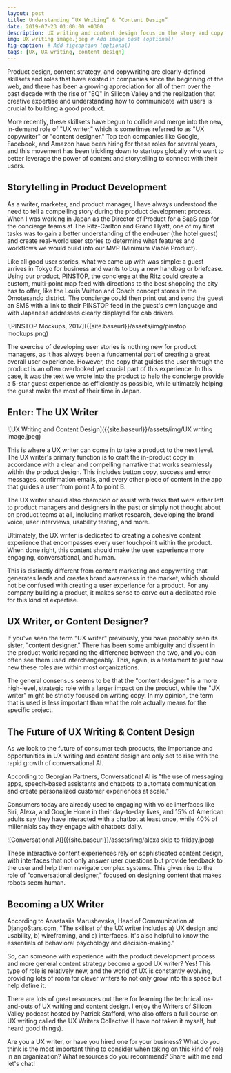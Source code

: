```yaml
---
layout: post
title: Understanding “UX Writing” & “Content Design” 
date: 2019-07-23 01:00:00 +0300
description: UX writing and content design focus on the story and copy that make products feel more human...
img: UX writing image.jpeg # Add image post (optional)
fig-caption: # Add figcaption (optional)
tags: [UX, UX writing, content design]
---
```

Product design, content strategy, and copywriting are clearly-defined skillsets and roles that have existed in companies since the beginning of the web, and there has been a growing appreciation for all of them over the past decade with the rise of "EQ" in Silicon Valley and the realization that creative expertise and understanding how to communicate with users is crucial to building a good product.

More recently, these skillsets have begun to collide and merge into the new, in-demand role of "UX writer," which is sometimes referred to as "UX copywriter" or "content designer." Top tech companies like Google, Facebook, and Amazon have been hiring for these roles for several years, and this movement has been trickling down to startups globally who want to better leverage the power of content and storytelling to connect with their users.

## Storytelling in Product Development
As a writer, marketer, and product manager, I have always understood the need to tell a compelling story during the product development process. When I was working in Japan as the Director of Product for a SaaS app for the concierge teams at The Ritz-Carlton and Grand Hyatt, one of my first tasks was to gain a better understanding of the end-user (the hotel guest) and create real-world user stories to determine what features and workflows we would build into our MVP (Minimum Viable Product).

Like all good user stories, what we came up with was simple: a guest arrives in Tokyo for business and wants to buy a new handbag or briefcase. Using our product, PINSTOP, the concierge at the Ritz could create a custom, multi-point map feed with directions to the best shopping the city has to offer, like the Louis Vuitton and Coach concept stores in the Omotesando district. The concierge could then print out and send the guest an SMS with a link to their PINSTOP feed in the guest's own language and with Japanese addresses clearly displayed for cab drivers.

![PINSTOP Mockups, 2017]({{site.baseurl}}/assets/img/pinstop mockups.png)

The exercise of developing user stories is nothing new for product managers, as it has always been a fundamental part of creating a great overall user experience. However, the copy that guides the user through the product is an often overlooked yet crucial part of this experience. In this case, it was the text we wrote into the product to help the concierge provide a 5-star guest experience as efficiently as possible, while ultimately helping the guest make the most of their time in Japan.

## Enter: The UX Writer
![UX Writing and Content Design]({{site.baseurl}}/assets/img/UX writing image.jpeg)

This is where a UX writer can come in to take a product to the next level. The UX writer's primary function is to craft the in-product copy in accordance with a clear and compelling narrative that works seamlessly within the product design. This includes button copy, success and error messages, confirmation emails, and every other piece of content in the app that guides a user from point A to point B.

The UX writer should also champion or assist with tasks that were either left to product managers and designers in the past or simply not thought about on product teams at all, including market research, developing the brand voice, user interviews, usability testing, and more.

Ultimately, the UX writer is dedicated to creating a cohesive content experience that encompasses every user touchpoint within the product. When done right, this content should make the user experience more engaging, conversational, and human.

This is distinctly different from content marketing and copywriting that generates leads and creates brand awareness in the market, which should not be confused with creating a user experience for a product. For any company building a product, it makes sense to carve out a dedicated role for this kind of expertise.

## UX Writer, or Content Designer?
If you've seen the term "UX writer" previously, you have probably seen its sister, "content designer." There has been some ambiguity and dissent in the product world regarding the difference between the two, and you can often see them used interchangeably. This, again, is a testament to just how new these roles are within most organizations.

The general consensus seems to be that the "content designer" is a more high-level, strategic role with a larger impact on the product, while the "UX writer" might be strictly focused on writing copy. In my opinion, the term that is used is less important than what the role actually means for the specific project.

## The Future of UX Writing & Content Design
As we look to the future of consumer tech products, the importance and opportunities in UX writing and content design are only set to rise with the rapid growth of conversational AI.

According to Georgian Partners, Conversational AI is "the use of messaging apps, speech-based assistants and chatbots to automate communication and create personalized customer experiences at scale."

Consumers today are already used to engaging with voice interfaces like Siri, Alexa, and Google Home in their day-to-day lives, and 15% of American adults say they have interacted with a chatbot at least once, while 40% of millennials say they engage with chatbots daily.

![Conversational AI]({{site.baseurl}}/assets/img/alexa skip to friday.jpeg)

These interactive content experiences rely on sophisticated content design, with interfaces that not only answer user questions but provide feedback to the user and help them navigate complex systems. This gives rise to the role of "conversational designer," focused on designing content that makes robots seem human.

## Becoming a UX Writer
According to Anastasiia Marushevska, Head of Communication at DjangoStars.com, "The skillset of the UX writer includes a) UX design and usability, b) wireframing, and c) interfaces. It's also helpful to know the essentials of behavioral psychology and decision-making."

So, can someone with experience with the product development process and more general content strategy become a good UX writer? Yes! This type of role is relatively new, and the world of UX is constantly evolving, providing lots of room for clever writers to not only grow into this space but help define it.

There are lots of great resources out there for learning the technical ins-and-outs of UX writing and content design. I enjoy the Writers of Silicon Valley podcast hosted by Patrick Stafford, who also offers a full course on UX writing called the UX Writers Collective (I have not taken it myself, but heard good things).

Are you a UX writer, or have you hired one for your business? What do you think is the most important thing to consider when taking on this kind of role in an organization? What resources do you recommend? Share with me and let's chat!
